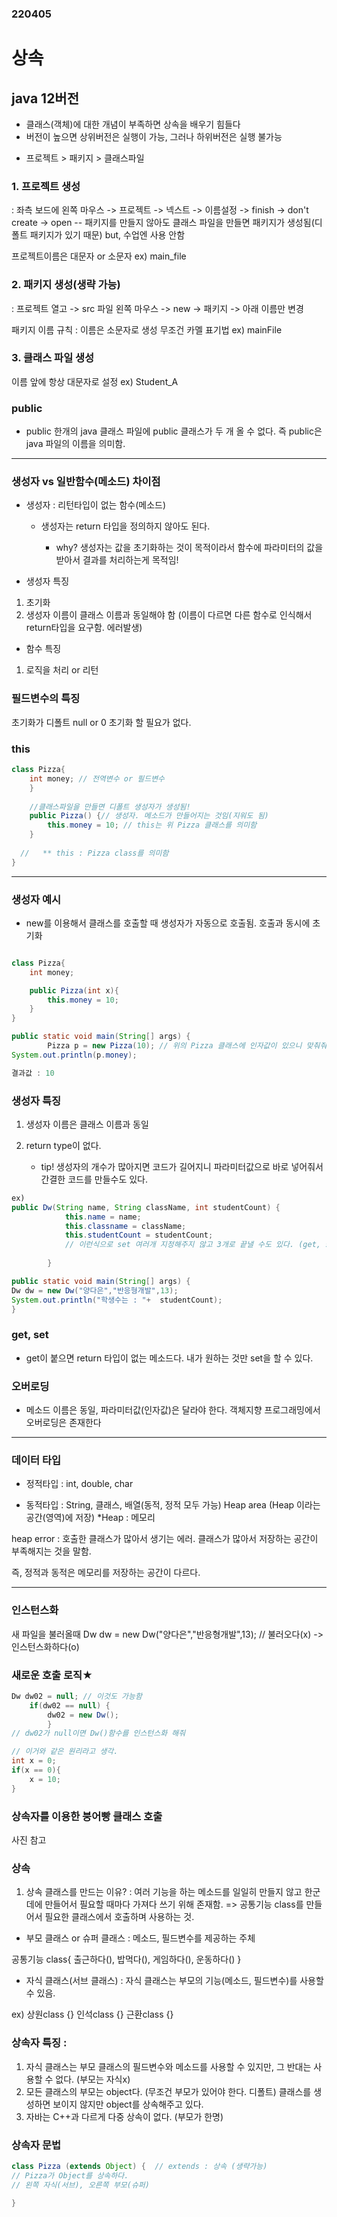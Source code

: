 ### 220405
# 상속 

##  java 12버전
- 클래스(객체)에 대한 개념이 부족하면 상속을 배우기 힘들다
- 버전이 높으면 상위버전은 실행이 가능, 그러나 하위버전은 실행 불가능

* 프로젝트 > 패키지 > 클래스파일

### 1. 프로젝트 생성
: 좌측 보드에 왼쪽 마우스
-> 프로젝트
-> 넥스트
-> 이름설정
-> finish
-> don't create
-> open 
-- 패키지를 만들지 않아도 클래스 파일을 만들면 패키지가 생성됨(디폴트 패키지가 있기 때문)
but, 수업엔 사용 안함

프로젝트이름은 대문자 or 소문자
ex) main_file 
### 2. 패키지 생성(생략 가능)
: 프로젝트 열고 
-> src 파일 왼쪽 마우스
-> new 
-> 패키지 
-> 아래 이름만 변경

패키지 이름 규칙
: 이름은 소문자로 생성
무조건 카멜 표기법
ex) mainFile

### 3. 클래스 파일 생성

이름 앞에 항상 대문자로 설정
ex) Student_A

### public 
- public 한개의 java 클래스 파일에 public 클래스가 두 개 올 수 없다.
즉 public은 java 파일의 이름을 의미함.

---

### 생성자 vs 일반함수(메소드) 차이점
- 생성자 : 리턴타입이 없는 함수(메소드)
	- 생성자는 return 타입을 정의하지 않아도 된다.

		- why? 생성자는 값을 초기화하는 것이 목적이라서 함수에 파라미터의 값을 받아서 결과를 처리하는게 목적임!

- 생성자 특징
1) 초기화
2) 생성자 이름이 클래스 이름과 동일해야 함 (이름이 다르면 다른 함수로 인식해서 return타입을 요구함. 에러발생)

- 함수 특징
1) 로직을 처리 or 리턴


### 필드변수의 특징
초기화가 디폴트
null or 0 
초기화 할 필요가 없다.

### this
```java
class Pizza{
	int money; // 전역변수 or 필드변수
	}
	
	//클래스파일을 만들면 디폴트 생성자가 생성됨!
	public Pizza() {// 생성자. 메소드가 만들어지는 것임(지워도 됨)
		this.money = 10; // this는 위 Pizza 클래스를 의미함
	}
	
  //   ** this : Pizza class를 의미함 
} 
```
---
### 생성자 예시
- new를 이용해서 클래스를 호출할 때 생성자가 자동으로 호출됨. 호출과 동시에 초기화
```java

class Pizza{
    int money;

    public Pizza(int x){
        this.money = 10;
    }
}

public static void main(String[] args) {
		Pizza p = new Pizza(10); // 위의 Pizza 클래스에 인자값이 있으니 맞춰줘야 한다.
System.out.println(p.money);

결과값 : 10

```

### 생성자 특징
 1. 생성자 이름은 클래스 이름과 동일
 2. return type이 없다.

	- tip! 생성자의 개수가 많아지면 코드가 길어지니
파라미터값으로 바로 넣어줘서 간결한 코드를 만들수도 있다.

```java
ex) 
public Dw(String name, String className, int studentCount) {
			this.name = name;
			this.classname = className;
			this.studentCount = studentCount;
			// 이런식으로 set 여러개 지정해주지 않고 3개로 끝낼 수도 있다. (get, set 쓰지 않고)
			
		}

public static void main(String[] args) {
Dw dw = new Dw("양다은","반응형개발",13);
System.out.println("학생수는 : "+  studentCount);
}

```

### get, set 
- get이 붙으면 return 타입이 없는 메소드다. 내가 원하는 것만 set을 할 수 있다.

### 오버로딩 
-  메소드 이름은 동일, 파라미터값(인자값)은 달라야 한다.
객체지향 프로그래밍에서 오버로딩은 존재한다

---
### 데이터 타입
- 정적타입 
: int, double,  char

- 동적타입
: String, 클래스, 배열(동적, 정적 모두 가능)
Heap area (Heap 이라는 공간(영역)에 저장) *Heap : 메모리

heap error : 호출한 클래스가 많아서 생기는 에러. 클래스가 많아서 저장하는 공간이 부족해지는 것을 말함.

 즉, 정적과 동적은 메모리를 저장하는 공간이 다르다.

---

### 인스턴스화
새 파일을 불러올때
Dw dw = new Dw("양다은","반응형개발",13); // 불러오다(x) -> 인스턴스화하다(o)


### 새로운 호출 로직★ 
```java
Dw dw02 = null; // 이것도 가능함
	if(dw02 == null) {
		dw02 = new Dw(); 
		}
// dw02가 null이면 Dw()함수를 인스턴스화 해줘 

// 이거와 같은 원리라고 생각.
int x = 0;
if(x == 0){
    x = 10;
}
```

### 상속자를 이용한 붕어빵 클래스 호출

사진 참고 

### 상속
1. 상속 클래스를 만드는 이유?
: 여러 기능을 하는 메소드를 일일히 만들지 않고 
한군데에 만들어서 필요할 때마다 가져다 쓰기 위해 존재함.
=> 공통기능 class를 만들어서 필요한 클래스에서 호출하며 사용하는 것.


- 부모 클래스 or 슈퍼 클래스 : 메소드, 필드변수를 제공하는 주체

공통기능 class{
출근하다(), 밥먹다(), 게임하다(), 운동하다()
}


- 자식 클래스(서브 클래스) : 자식 클래스는 부모의 기능(메소드, 필드변수)를 사용할 수 있음.

ex) 
상원class {}
인석class {}
근환class {}


### 상속자 특징 :  
1. 자식 클래스는 부모 클래스의 필드변수와 메소드를 사용할 수 있지만, 그 반대는 사용할 수 없다. (부모는 자식x)
2. 모든 클래스의 부모는 object다. (무조건 부모가 있어야 한다. 디폴트) 클래스를 생성하면 보이지 않지만 object를 상속해주고 있다.
3. 자바는 C++과 다르게 다중 상속이 없다. (부모가 한명)


### 상속자 문법
```java
class Pizza (extends Object) {  // extends : 상속 (생략가능)
// Pizza가 Object를 상속하다.
// 왼쪽 자식(서브), 오른쪽 부모(슈퍼)

}
```
